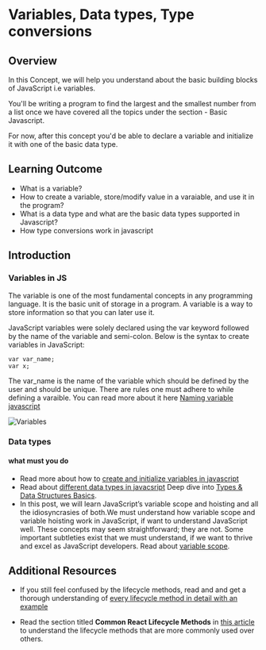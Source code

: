 # Variables, Data types, Type conversions

## Overview
 
In this Concept, we will help you understand about the basic building blocks of JavaScript i.e variables.

You'll be writing a program to find the largest and the smallest number from a list once we have covered all the topics under the section - Basic Javascript.

For now, after this concept you'd be able to declare a variable and initialize it with one of the basic data type.


## Learning Outcome

- What is a variable?
- How to create a variable, store/modify value in a varaiable, and use it in the program?
- What is a data type and what are the basic data types supported in Javascript?
- How type conversions work in javascript


## Introduction

### Variables in JS

The variable is one of the most fundamental concepts in any programming language. It is the basic unit of storage in a program. A variable is a way to store information so that you can later use it.

JavaScript variables were solely declared using the var keyword followed by the name of the variable and semi-colon. Below is the syntax to create variables in JavaScript:

```
var var_name;
var x;
```

The var_name is the name of the variable which should be defined by the user and should be unique. There are rules one must adhere to while defining a varaible. You can read more about it here  [Naming variable javascript](https://www.dummies.com/web-design-development/javascript/naming-javascript-variables/)

![Variables](https://scotch-res.cloudinary.com/image/upload/dpr_2,w_800,q_auto:good,f_auto/media/8976/bNTL1QI3RFebh7C1JPYC_variable%20hoisting.png)

### Data types 



#### what must you do

- Read more about how to [create and initialize variables in javascript](https://www.w3schools.com/js/js_variables.asp)
- Read about [different data types in javacsript](https://javascript.info/types) Deep dive into [Types & Data Structures Basics](https://codeburst.io/javascript-essentials-types-data-structures-3ac039f9877b).
- In this post, we will learn JavaScript’s variable scope and hoisting and all the idiosyncrasies of both.We must understand how variable scope and variable hoisting work in JavaScript, if want to understand JavaScript well. These concepts may seem straightforward; they are not. Some important subtleties exist that we must understand, if we want to thrive and excel as JavaScript developers. Read about [variable scope](http://javascriptissexy.com/javascript-variable-scope-and-hoisting-explained/).



## Additional Resources

- If you still feel confused by the lifecycle methods, read and and get a thorough understanding of [every lifecycle method in detail with an example](https://www.w3schools.com/react/react_lifecycle.asp)

- Read the section titled **Common React Lifecycle Methods** in [this article](https://programmingwithmosh.com/javascript/react-lifecycle-methods/) to understand the lifecycle methods that are more commonly used over others.

